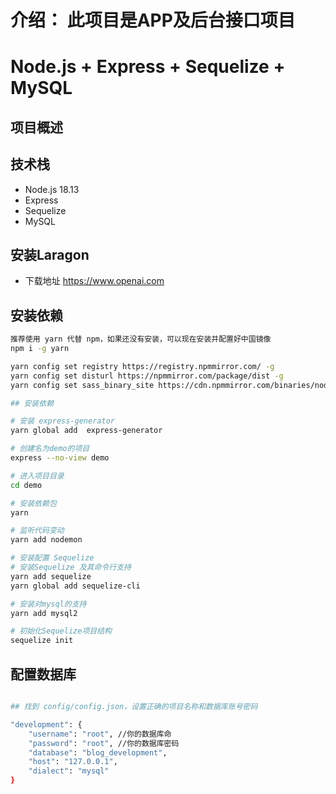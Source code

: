 # 介绍： 此项目是APP及后台接口项目

#  Node.js + Express + Sequelize + MySQL 

## 项目概述

## 技术栈

- Node.js 18.13
- Express
- Sequelize
- MySQL


## 安装Laragon

- 下载地址
<https://www.openai.com>


## 安装依赖

```bash
推荐使用 yarn 代替 npm，如果还没有安装，可以现在安装并配置好中国镜像
npm i -g yarn

yarn config set registry https://registry.npmmirror.com/ -g
yarn config set disturl https://npmmirror.com/package/dist -g
yarn config set sass_binary_site https://cdn.npmmirror.com/binaries/node-sass --global

## 安装依赖

# 安装 express-generator
yarn global add  express-generator

# 创建名为demo的项目
express --no-view demo

# 进入项目目录
cd demo

# 安装依赖包
yarn

# 监听代码变动
yarn add nodemon

# 安装配置 Sequelize
# 安装Sequelize 及其命令行支持
yarn add sequelize
yarn global add sequelize-cli

# 安装对mysql的支持
yarn add mysql2

# 初始化Sequelize项目结构
sequelize init

```
## 配置数据库

```bash

## 找到 config/config.json，设置正确的项目名称和数据库账号密码

"development": {
    "username": "root", //你的数据库命
    "password": "root", //你的数据库密码
    "database": "blog_development",
    "host": "127.0.0.1",
    "dialect": "mysql"
}
